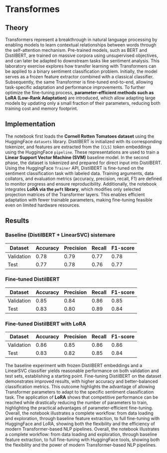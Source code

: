 # Transformes

## Theory
Transformers represent a breakthrough in natural language processing by enabling models to learn contextual relationships between words through the self-attention mechanism. Pre-trained models, such as BERT and DistilBERT, are trained on massive corpora using unsupervised objectives, and can later be adapted to downstream tasks like sentiment analysis. This laboratory exercise explores how transfer learning with Transformers can be applied to a binary sentiment classification problem. Initially, the model serves as a frozen feature extractor combined with a classical classifier. Subsequently, the same Transformer is fine-tuned end-to-end, allowing task-specific adaptation and performance improvements. To further optimize the fine-tuning process, **parameter-efficient methods such as LoRA (Low-Rank Adaptation)** are introduced, which allow adapting large models by updating only a small fraction of their parameters, reducing both training cost and memory footprint.   

## Implementation
The notebook first loads the **Cornell Rotten Tomatoes dataset** using the HuggingFace `datasets` library. DistilBERT is initialized with its corresponding tokenizer, and features are extracted from the `[CLS]` token embeddings using the HuggingFace `pipeline`. These representations are used to train a **Linear Support Vector Machine (SVM)** baseline model. In the second phase, the dataset is tokenized and prepared for direct input into DistilBERT. Using the HuggingFace `Trainer` API, DistilBERT is fine-tuned on the sentiment classification task with labeled data. Training arguments, data collators, and evaluation metrics (accuracy, precision, recall, F1) are defined to monitor progress and ensure reproducibility. Additionally, the notebook integrates **LoRA via the `peft` library**, which modifies only selected projection matrices of the Transformer layers. This enables efficient adaptation with fewer trainable parameters, making fine-tuning feasible even on limited hardware resources.

## Results

### Baseline (DistilBERT + LinearSVC) sistemare
| Dataset      | Accuracy | Precision | Recall | F1-score |
|--------------|----------|-----------|--------|----------|
| Validation   | 0.78     | 0.79      | 0.77   | 0.78     |
| Test         | 0.77     | 0.78      | 0.76   | 0.77     |

### Fine-tuned DistilBERT
| Dataset      | Accuracy | Precision | Recall | F1-score |
|--------------|----------|-----------|--------|----------|
| Validation   | 0.85     | 0.84      | 0.86   | 0.85     |
| Test         | 0.83     | 0.80      | 0.89   | 0.84     |

### Fine-tuned DistilBERT with LoRA
| Dataset      | Accuracy | Precision | Recall | F1-score |
|--------------|----------|-----------|--------|----------|
| Validation   | 0.86     | 0.85      | 0.86   | 0.86     |
| Test         | 0.83     | 0.82      | 0.85   | 0.84     |

The baseline experiment with frozen DistilBERT embeddings and a LinearSVC classifier yields reasonable performance on both validation and test sets, establishing a starting point. Fine-tuning DistilBERT on the dataset demonstrates improved results, with higher accuracy and better-balanced classification metrics. This outcome highlights the advantage of allowing Transformer parameters to adapt to the specific sentiment classification task.
The application of **LoRA** shows that competitive performance can be reached while drastically reducing the number of parameters to train, highlighting the practical advantages of parameter-efficient fine-tuning. Overall, the notebook illustrates a complete workflow: from data loading and exploration, through baseline feature extraction, to full fine-tuning with HuggingFace and LoRA, showing both the flexibility and the efficiency of modern Transformer-based NLP pipelines.
Overall, the notebook illustrates a complete workflow: from data loading and exploration, through baseline feature extraction, to full fine-tuning with HuggingFace tools, showing both the flexibility and the power of modern Transformer-based NLP pipelines.
